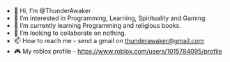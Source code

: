 - 👋 Hi, I’m @ThunderAwaker
- 👀 I’m interested in Programming, Learning, Spirituality and Gaming.
- 🌱 I’m currently learning Programming and religious books.
- 💞️ I’m looking to collaborate on nothing.
- 📫 How to reach me - send a gmail on thunderawaker@gmail.com
- 🎮 My roblox profile - https://www.roblox.com/users/1015784095/profile

<!---
ThunderAwaker/ThunderAwaker is a ✨ special ✨ repository because its `README.md` (this file) appears on your GitHub profile.
You can click the Preview link to take a look at your changes.
--->
